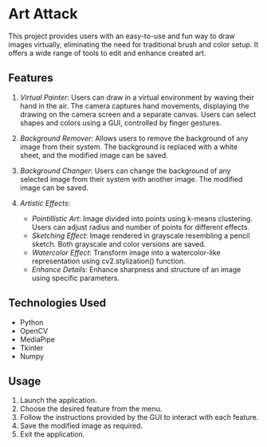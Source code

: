 # Art Attack

This project provides users with an easy-to-use and fun way to draw images virtually, eliminating the need for traditional brush and color setup. It offers a wide range of tools to edit and enhance created art.

## Features

1. *Virtual Painter*: Users can draw in a virtual environment by waving their hand in the air. The camera captures hand movements, displaying the drawing on the camera screen and a separate canvas. Users can select shapes and colors using a GUI, controlled by finger gestures.

2. *Background Remover*: Allows users to remove the background of any image from their system. The background is replaced with a white sheet, and the modified image can be saved.

3. *Background Changer*: Users can change the background of any selected image from their system with another image. The modified image can be saved.

4. *Artistic Effects*:
   - *Pointillistic Art*: Image divided into points using k-means clustering. Users can adjust radius and number of points for different effects.
   - *Sketching Effect*: Image rendered in grayscale resembling a pencil sketch. Both grayscale and color versions are saved.
   - *Watercolor Effect*: Transform image into a watercolor-like representation using cv2.stylization() function.
   - *Enhance Details*: Enhance sharpness and structure of an image using specific parameters.

## Technologies Used

- Python
- OpenCV
- MediaPipe
- Tkinter
- Numpy

## Usage

1. Launch the application.
2. Choose the desired feature from the menu.
3. Follow the instructions provided by the GUI to interact with each feature.
4. Save the modified image as required.
5. Exit the application.
